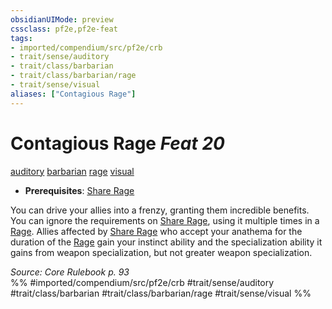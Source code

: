 ```yaml
---
obsidianUIMode: preview
cssclass: pf2e,pf2e-feat
tags:
- imported/compendium/src/pf2e/crb
- trait/sense/auditory
- trait/class/barbarian
- trait/class/barbarian/rage
- trait/sense/visual
aliases: ["Contagious Rage"]
---
```

# Contagious Rage  *Feat 20*  
[auditory](auditory.md)  [barbarian](rules/traits/barbarian.md)  [rage](rules/traits/rage.md)  [visual](visual.md)  

- **Prerequisites**: [Share Rage](share-rage.md)

You can drive your allies into a frenzy, granting them incredible benefits. You can ignore the requirements on [Share Rage](share-rage.md), using it multiple times in a [Rage](rules/actions/rage.md). Allies affected by [Share Rage](share-rage.md) who accept your anathema for the duration of the [Rage](rules/actions/rage.md) gain your instinct ability and the specialization ability it gains from weapon specialization, but not greater weapon specialization.

*Source: Core Rulebook p. 93*  
%% #imported/compendium/src/pf2e/crb #trait/sense/auditory #trait/class/barbarian #trait/class/barbarian/rage #trait/sense/visual %%